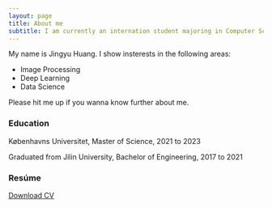 ```yaml
---
layout: page
title: About me
subtitle: I am currently an internation student majoring in Computer Science at Denmark.
---
```


My name is Jingyu Huang. I show insterests in the following areas:

- Image Processing
- Deep Learning
- Data Science

Please hit me up if you wanna know further about me.

### Education

Københavns Universitet, Master of Science, 2021 to 2023

Graduated from Jilin University, Bachelor of Engineering, 2017 to 2021


### Resúme

[Download CV](https://yyberry.github.io/assets/files/CV_no.pdf)

<!-- <a href="https://yyberry.github.io/assets/files/CV.pdf" download> -->
<!-- <input type="button" style="padding: 5px; background-color: gray; color: white;"> -->
<!-- </a> -->